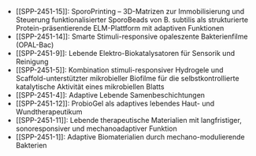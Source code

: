 - [[SPP-2451-15]]: SporoPrinting – 3D-Matrizen zur Immobilisierung und Steuerung funktionalisierter SporoBeads von B. subtilis als strukturierte Protein-präsentierende ELM-Plattform mit adaptiven Funktionen
- [[SPP-2451-14]]: Smarte Stimuli-responsive opaleszente Bakterienfilme (OPAL-Bac)
- [[SPP-2451-9]]: Lebende Elektro-Biokatalysatoren für Sensorik und Reinigung
- [[SPP-2451-5]]: Kombination stimuli-responsiver Hydrogele und Scaffold-unterstützter mikrobieller Biofilme für die selbstkontrollierte katalytische Aktivität eines mikrobiellen Blatts
- [[SPP-2451-4]]: Adaptive Lebende Samenbeschichtungen
- [[SPP-2451-12]]: ProbioGel als adaptives lebendes Haut- und Wundtherapeutikum
- [[SPP-2451-11]]: Lebende therapeutische Materialien mit langfristiger, sonoresponsiver und mechanoadaptiver Funktion
- [[SPP-2451-1]]: Adaptive Biomaterialien durch mechano-modulierende Bakterien
